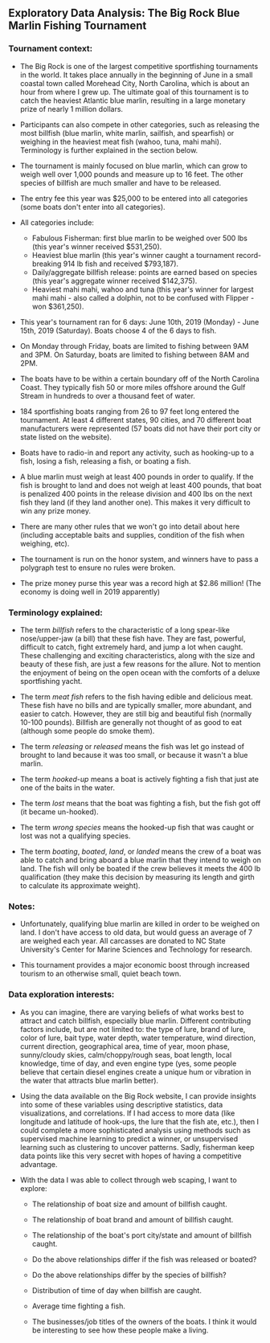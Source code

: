 ## Exploratory Data Analysis: The Big Rock Blue Marlin Fishing Tournament 

### Tournament context:

- The Big Rock is one of the largest competitive sportfishing tournaments in the world. It takes place annually in the beginning of June in a small coastal town called Morehead City, North Carolina, which is about an hour from where I grew up. The ultimate goal of this tournament is to catch the heaviest Atlantic blue marlin, resulting in a large monetary prize of nearly 1 million dollars. 

- Participants can also compete in other categories, such as releasing the most billfish (blue marlin, white marlin, sailfish, and spearfish) or weighing in the heaviest meat fish (wahoo, tuna, mahi mahi). Terminology is further explained in the section below.

- The tournament is mainly focused on blue marlin, which can grow to weigh well over 1,000 pounds and measure up to 16 feet. The other species of billfish are much smaller and have to be released. 

- The entry fee this year was $25,000 to be entered into all categories (some boats don't enter into all categories).

- All categories include: 
  - Fabulous Fisherman: first blue marlin to be weighed over 500 lbs (this year's winner received $531,250).
  - Heaviest blue marlin (this year's winner caught a tournament record-breaking 914 lb fish and received $793,187).
  - Daily/aggregate billfish release: points are earned based on species (this year's aggregate winner received $142,375). 
  - Heaviest mahi mahi, wahoo and tuna (this year's winner for largest mahi mahi - also called a dolphin, not to be confused with Flipper - won $361,250).
  
- This year's tournament ran for 6 days: June 10th, 2019 (Monday) - June 15th, 2019 (Saturday).  Boats choose 4 of the 6 days to fish.

- On Monday through Friday, boats are limited to fishing between 9AM and 3PM. On Saturday, boats are limited to fishing between 8AM and 2PM.

- The boats have to be within a certain boundary off of the North Carolina Coast. They typically fish 50 or more miles offshore around the Gulf Stream in hundreds to over a thousand feet of water.

- 184 sportfishing boats ranging from 26 to 97 feet long entered the tournament. At least 4 different states, 90 cities, and 70 different boat manufacturers were represented (57 boats did not have their port city or state listed on the website).

- Boats have to radio-in and report any activity, such as hooking-up to a fish, losing a fish, releasing a fish, or boating a fish. 

- A blue marlin must weigh at least 400 pounds in order to qualify. If the fish is brought to land and does not weigh at least 400 pounds, that boat is penalized 400 points in the release division and 400 lbs on the next fish they land (if they land another one). This makes it very difficult to win any prize money. 

- There are many other rules that we won't go into detail about here (including acceptable baits and supplies, condition of the fish when weighing, etc). 

- The tournament is run on the honor system, and winners have to pass a polygraph test to ensure no rules were broken.

- The prize money purse this year was a record high at $2.86 million! (The economy is doing well in 2019 apparently)

### Terminology explained:

  - The term *billfish* refers to the characteristic of a long spear-like nose/upper-jaw (a bill) that these fish have. They are fast, powerful, difficult to catch, fight extremely hard, and jump a lot when caught. These challenging and exciting characteristics, along with the size and beauty of these fish, are just a few reasons for the allure. Not to mention the enjoyment of being on the open ocean with the comforts of a deluxe sportfishing yacht. 

  - The term *meat fish* refers to the fish having edible and delicious meat. These fish have no bills and are typically smaller, more abundant, and easier to catch. However, they are still big and beautiful fish (normally 10-100 pounds). Billfish are generally not thought of as good to eat (although some people do smoke them).

  - The term *releasing* or *released* means the fish was let go instead of brought to land because it was too small, or because it wasn't a blue marlin.
  
  - The term *hooked-up* means a boat is actively fighting a fish that just ate one of the baits in the water.
  
  - The term *lost* means that the boat was fighting a fish, but the fish got off (it became un-hooked).
  
  - The term *wrong species* means the hooked-up fish that was caught or lost was not a qualifying species.
  
  - The term *boating*, *boated*, *land*, or *landed* means the crew of a boat was able to catch and bring aboard a blue marlin that they intend to weigh on land. The fish will only be boated if the crew believes it meets the 400 lb qualification (they make this decision by measuring its length and girth to calculate its approximate weight).

### Notes:

- Unfortunately, qualifying blue marlin are killed in order to be weighed on land. I don't have access to old data, but would guess an average of 7 are weighed each year. All carcasses are donated to NC State University's Center for Marine Sciences and Technology for research. 

- This tournament provides a major economic boost through increased tourism to an otherwise small, quiet beach town.

### Data exploration interests:

- As you can imagine, there are varying beliefs of what works best to attract and catch billfish, especially blue marlin. Different contributing factors include, but are not limited to: the type of lure, brand of lure, color of lure, bait type, water depth, water temperature, wind direction, current direction, geographical area, time of year, moon phase, sunny/cloudy skies, calm/choppy/rough seas, boat length, local knowledge, time of day, and even engine type (yes, some people believe that certain diesel engines create a unique hum or vibration in the water that attracts blue marlin better).

- Using the data available on the Big Rock website, I can provide insights into some of these variables using descriptive statistics, data visualizations, and correlations. If I had access to more data (like longitude and latitude of hook-ups, the lure that the fish ate, etc.), then I could complete a more sophisticated analysis using methods such as supervised machine learning to predict a winner, or unsupervised learning such as clustering to uncover patterns. Sadly, fisherman keep data points like this very secret with hopes of having a competitive advantage. 

- With the data I was able to collect through web scaping, I want to explore:

  - The relationship of boat size and amount of billfish caught.

  - The relationship of boat brand and amount of billfish caught.

  - The relationship of the boat's port city/state and amount of billfish caught.

  - Do the above relationships differ if the fish was released or boated? 

  - Do the above relationships differ by the species of billfish? 

  - Distribution of time of day when billfish are caught.

  - Average time fighting a fish.

  - The businesses/job titles of the owners of the boats. I think it would be interesting to see how these people make a living. 

